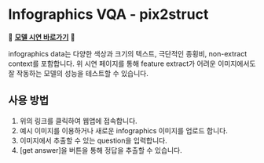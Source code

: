 # Infographics VQA - pix2struct


🚀 **[모델 시연 바로가기](https://app-test-hapfsdaay6yfrirfdoagqg.streamlit.app/)** 🚀

infographics data는 다양한 색상과 크기의 텍스트, 극단적인 종횡비, non-extract context를 포함합니다.
위 시연 페이지를 통해 feature extract가 어려운 이미지에서도 잘 작동하는 모델의 성능을 테스트할 수 있습니다.

## 사용 방법

1. 위의 링크를 클릭하여 웹앱에 접속합니다.
2. 예시 이미지를 이용하거나 새로운 infographics 이미지를 업로드 합니다.
3. 이미지에서 추출할 수 있는 question을 입력합니다.
4. [get answer]을 버튼을 통해 정답을 추출할 수 있습니다.